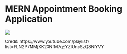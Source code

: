 <h1>MERN Appointment Booking Application</h1>
<img src="https://github.com/arkdevelop/mern-appointment-booking/workflows/CodeQL/badge.svg">
<p>Credit: https://www.youtube.com/playlist?list=PLN2P7MMjXK23NfM7qEYZlUnpSzQ8NIYVY</p>